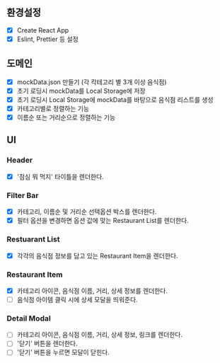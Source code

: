 ## 환경설정

- [x] Create React App
- [x] Eslint, Prettier 등 설정

## 도메인

- [x] mockData.json 만들기 (각 칵테고리 별 3개 이상 음식점)
- [x] 초기 로딩시 mockData를 Local Storage에 저장
- [x] 초기 로딩시 Local Storage에 mockData를 바탕으로 음식점 리스트를 생성
- [x] 카테고리별로 정렬하는 기능
- [x] 이름순 또는 거리순으로 정렬하는 기능

## UI

### Header

- [x] '점심 뭐 먹지' 타이틀을 렌더한다.

### Filter Bar

- [x] 카테고리, 이름순 및 거리순 선택옵션 박스를 렌더한다.
- [x] 필터 옵션을 변경하면 옵션 값에 맞는 Restaurant List를 렌더한다.

### Restuarant List

- [x] 각각의 음식점 정보를 담고 있는 Restaurant Item을 렌더한다.

### Restaurant Item

- [x] 카테고리 아이콘, 음식점 이름, 거리, 상세 정보를 렌더한다.
- [ ] 음식점 아이템 클릭 시에 상세 모달을 띄워준다.

### Detail Modal

- [ ] 카테고리 아이콘, 음식점 이름, 거리, 상세 정보, 링크를 렌더한다.
- [ ] '닫기' 버튼을 렌더한다.
- [ ] '닫기' 버튼을 누르면 모달이 닫힌다.
